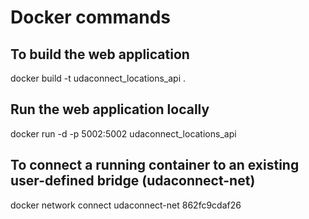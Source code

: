 # Docker commands

## To build the web application
docker build -t udaconnect_locations_api .

## Run the web application locally
docker run -d -p 5002:5002 udaconnect_locations_api

## To connect a running container to an existing user-defined bridge (udaconnect-net)
docker network connect udaconnect-net 862fc9cdaf26